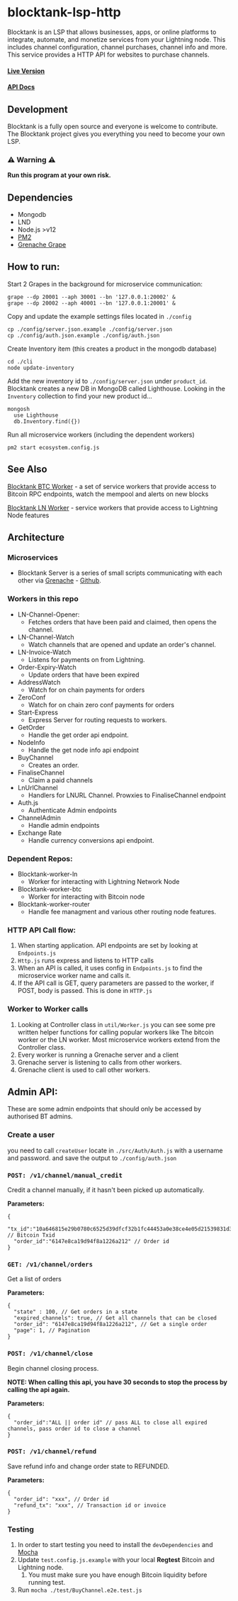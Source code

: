 # blocktank-lsp-http

Blocktank is an LSP that allows businesses, apps, or online platforms to integrate, automate, and monetize services from your Lightning node. This includes channel configuration, channel purchases, channel info and more. This service provides a HTTP API for websites to purchase channels.


#### [Live Version](http://synonym.to/blocktank)
#### [API Docs](https://synonym.readme.io/reference/nodeinfo)


## Development
Blocktank is a fully open source and everyone is welcome to contribute. The Blocktank project gives you everything you need to become your own LSP.
### ⚠️ **Warning** ⚠️
**Run this program at your own risk.**


## Dependencies

* Mongodb
* LND
* Node.js >v12
* [PM2](https://pm2.keymetrics.io/)
* [Grenache Grape](https://github.com/bitfinexcom/grenache-grape)

## How to run:

Start 2 Grapes in the background for microservice communication:
```
grape --dp 20001 --aph 30001 --bn '127.0.0.1:20002' &
grape --dp 20002 --aph 40001 --bn '127.0.0.1:20001' &
```

Copy and update the example settings files located in `./config`
```
cp ./config/server.json.example ./config/server.json
cp ./config/auth.json.example ./config/auth.json
```

Create Inventory item (this creates a product in the mongodb database)
```
cd ./cli
node update-inventory
```

Add the new inventory id to `./config/server.json` under `product_id`. Blocktank creates a new DB in MongoDB called Lighthouse. Looking in the `Inventory` collection to find your new product id...

```
mongosh
  use Lighthouse
  db.Inventory.find({})
```

Run all microservice workers (including the dependent workers)

```
pm2 start ecosystem.config.js
```

## See Also

[Blocktank BTC Worker](https://github.com/synonymdev/blocktank-worker-btc) - a set of service workers that provide access to Bitcoin RPC endpoints, watch the mempool and alerts on new blocks

[Blocktank LN Worker](https://github.com/synonymdev/blocktank-worker-ln) - service workers that provide access to Lightning Node features


## Architecture

### Microservices
* Blocktank Server is a series of small scripts communicating with each other via [Grenache](https://blog.bitfinex.com/tutorial/bitfinex-loves-microservices-grenache/) - [Github](https://github.com/bitfinexcom/grenache).

### Workers in this repo

* LN-Channel-Opener:
  * Fetches orders that have been paid and claimed, then opens the channel.
* LN-Channel-Watch
  * Watch channels that are opened and update an order's channel.
* LN-Invoice-Watch
  * Listens for payments on from Lightning.
* Order-Expiry-Watch
  * Update orders that have been expired
* AddressWatch
  * Watch for on chain payments for orders
* ZeroConf
  * Watch for on chain zero conf payments for orders
* Start-Express
  * Express Server for routing requests to workers.
* GetOrder
  * Handle the get order api endpoint.
* NodeInfo
  * Handle the get node info api endpoint
* BuyChannel
  * Creates an order.
* FinaliseChannel
  * Claim a paid channels
* LnUrlChannel
  * Handlers for LNURL Channel. Prowxies to FinaliseChannel endpoint
* Auth.js
  * Authenticate Admin endpoints
* ChannelAdmin
  * Handle admin endpoints
* Exchange Rate
  * Handle currency conversions api endpoint.

### Dependent Repos:
  * Blocktank-worker-ln
    * Worker for interacting with Lightning Network Node
  * Blocktank-worker-btc
    * Worker for interacting with Bitcoin node
  * Blocktank-worker-router
    * Handle fee managment and various other routing node features.


### HTTP API Call flow:
1. When starting application. API endpoints are set by looking at `Endpoints.js`
2. `Http.js` runs express and listens to HTTP calls
3. When an API is called, it uses config in `Endpoints.js` to find the microservice worker name and calls it.
4. If the API call is GET, query parameters are passed to the worker, if POST, body is passed. This is done in `HTTP.js`

### Worker to Worker calls
1. Looking at Controller class in `util/Worker.js` you can see some pre written helper functions for calling popular workers like The bitcoin worker or the LN worker. Most microservice workers extend from the Controller class.
2. Every worker is running a Grenache server and a client
3. Grenache server is listening to calls from other workers.
4. Grenache client is used to call other workers.

## Admin API:
These are some admin endpoints that should only be accessed by authorised BT admins.

### Create a user
you need to call `createUser` locate in `./src/Auth/Auth.js` with a username and password. and save the output to `./config/auth.json`

### `POST: /v1/channel/manual_credit`

Credit a channel manually, if it hasn't been picked up automatically.

**Parameters:**
```
{
  "tx_id":"10a646815e29b0780c6525d39dfcf32b1fc44453a0e38ce4e05d21539831d3a3", // Bitcoin Txid
  "order_id":"6147e8ca19d94f8a1226a212" // Order id
}
```

### `GET: /v1/channel/orders`

Get a list of orders

**Parameters:**
```
{
  "state" : 100, // Get orders in a state
  "expired_channels": true, // Get all channels that can be closed
  "order_id": "6147e8ca19d94f8a1226a212", // Get a single order
  "page": 1, // Pagination
}
```

### `POST: /v1/channel/close`

Begin channel closing process.

**NOTE: When calling this api, you have 30 seconds to stop the process by calling the api again.**

**Parameters:**
```
{
  "order_id":"ALL || order id" // pass ALL to close all expired channels, pass order id to close a channel
}
```


### `POST: /v1/channel/refund`

Save refund info and change order state to REFUNDED.

**Parameters:**
```
{
  "order_id": "xxx", // Order id
  "refund_tx": "xxx", // Transaction id or invoice
}
```


### Testing

1. In order to start testing you need to install the `devDependencies` and [Mocha](https://mochajs.org/)
2. Update `test.config.js.example` with your local **Regtest** Bitcoin and Lightning node.
   1. You must make sure you have enough Bitcoin liquidity before running test.
3. Run `mocha ./test/BuyChannel.e2e.test.js`

